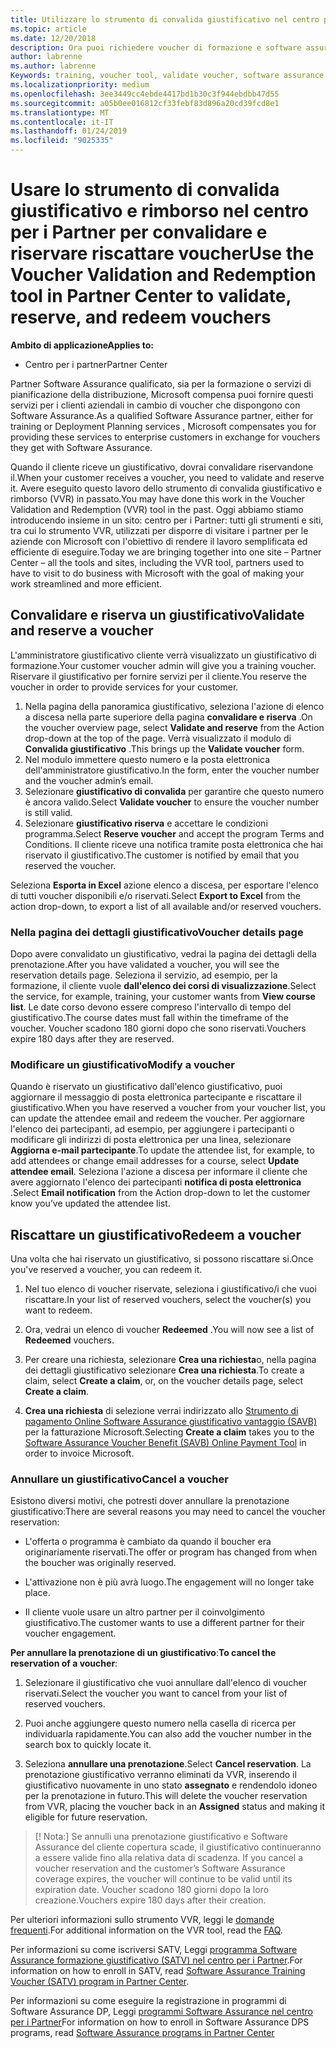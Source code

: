 ```yaml
---
title: Utilizzare lo strumento di convalida giustificativo nel centro per i Partner per voucher di formazione e altri | Centro per i partner
ms.topic: article
ms.date: 12/20/2018
description: Ora puoi richiedere voucher di formazione e software assurance programmi nel centro per i Partner
author: labrenne
ms.author: labrenne
Keywords: training, voucher tool, validate voucher, software assurance claims, DPS, SATV
ms.localizationpriority: medium
ms.openlocfilehash: 3ee3449cc4ebde4417bd1b30c3f944ebdbb47d55
ms.sourcegitcommit: a05b0ee016812cf33febf83d896a20cd39fcd8e1
ms.translationtype: MT
ms.contentlocale: it-IT
ms.lasthandoff: 01/24/2019
ms.locfileid: "9025335"
---
```

# <a name="use-the-voucher-validation-and-redemption-tool-in-partner-center-to-validate-reserve-and-redeem-vouchers"></a><span data-ttu-id="9e0f3-103">Usare lo strumento di convalida giustificativo e rimborso nel centro per i Partner per convalidare e riservare riscattare voucher</span><span class="sxs-lookup"><span data-stu-id="9e0f3-103">Use the Voucher Validation and Redemption tool in Partner Center to validate, reserve, and redeem vouchers</span></span> 

**<span data-ttu-id="9e0f3-104">Ambito di applicazione</span><span class="sxs-lookup"><span data-stu-id="9e0f3-104">Applies to:</span></span>**

- <span data-ttu-id="9e0f3-105">Centro per i partner</span><span class="sxs-lookup"><span data-stu-id="9e0f3-105">Partner Center</span></span>

<span data-ttu-id="9e0f3-106">Partner Software Assurance qualificato, sia per la formazione o servizi di pianificazione della distribuzione, Microsoft compensa puoi fornire questi servizi per i clienti aziendali in cambio di voucher che dispongono con Software Assurance.</span><span class="sxs-lookup"><span data-stu-id="9e0f3-106">As a qualified Software Assurance partner, either for training or Deployment Planning services , Microsoft compensates you for providing these services to enterprise customers in exchange for vouchers they get with Software Assurance.</span></span>

<span data-ttu-id="9e0f3-107">Quando il cliente riceve un giustificativo, dovrai convalidare riservandone il.</span><span class="sxs-lookup"><span data-stu-id="9e0f3-107">When your customer receives a voucher, you need to validate and reserve it.</span></span> <span data-ttu-id="9e0f3-108">Avere eseguito questo lavoro dello strumento di convalida giustificativo e rimborso (VVR) in passato.</span><span class="sxs-lookup"><span data-stu-id="9e0f3-108">You may have done this work in the Voucher Validation and Redemption (VVR) tool in the past.</span></span> <span data-ttu-id="9e0f3-109">Oggi abbiamo stiamo introducendo insieme in un sito: centro per i Partner: tutti gli strumenti e siti, tra cui lo strumento VVR, utilizzati per disporre di visitare i partner per le aziende con Microsoft con l'obiettivo di rendere il lavoro semplificata ed efficiente di eseguire.</span><span class="sxs-lookup"><span data-stu-id="9e0f3-109">Today we are bringing together into one site – Partner Center – all the tools and sites, including the VVR tool, partners used to have to visit to do business with Microsoft with the goal of making your work streamlined and more efficient.</span></span>

## <a name="validate-and-reserve-a-voucher"></a><span data-ttu-id="9e0f3-110">Convalidare e riserva un giustificativo</span><span class="sxs-lookup"><span data-stu-id="9e0f3-110">Validate and reserve a voucher</span></span>

<span data-ttu-id="9e0f3-111">L'amministratore giustificativo cliente verrà visualizzato un giustificativo di formazione.</span><span class="sxs-lookup"><span data-stu-id="9e0f3-111">Your customer voucher admin will give you a training voucher.</span></span> <span data-ttu-id="9e0f3-112">Riservare il giustificativo per fornire servizi per il cliente.</span><span class="sxs-lookup"><span data-stu-id="9e0f3-112">You reserve the voucher in order to provide services for your customer.</span></span>

1. <span data-ttu-id="9e0f3-113">Nella pagina della panoramica giustificativo, seleziona l'azione di elenco a discesa nella parte superiore della pagina **convalidare e riserva** .</span><span class="sxs-lookup"><span data-stu-id="9e0f3-113">On the voucher overview page, select **Validate and reserve** from the Action drop-down at the top of the page.</span></span> <span data-ttu-id="9e0f3-114">Verrà visualizzato il modulo di **Convalida giustificativo** .</span><span class="sxs-lookup"><span data-stu-id="9e0f3-114">This brings up the **Validate voucher** form.</span></span>
2. <span data-ttu-id="9e0f3-115">Nel modulo immettere questo numero e la posta elettronica dell'amministratore giustificativo.</span><span class="sxs-lookup"><span data-stu-id="9e0f3-115">In the form, enter the voucher number and the voucher admin’s email.</span></span>
3. <span data-ttu-id="9e0f3-116">Selezionare **giustificativo di convalida** per garantire che questo numero è ancora valido.</span><span class="sxs-lookup"><span data-stu-id="9e0f3-116">Select **Validate voucher** to ensure the voucher number is still valid.</span></span>
4. <span data-ttu-id="9e0f3-117">Selezionare **giustificativo riserva** e accettare le condizioni programma.</span><span class="sxs-lookup"><span data-stu-id="9e0f3-117">Select **Reserve voucher** and accept the program Terms and Conditions.</span></span> <span data-ttu-id="9e0f3-118">Il cliente riceve una notifica tramite posta elettronica che hai riservato il giustificativo.</span><span class="sxs-lookup"><span data-stu-id="9e0f3-118">The customer is notified by email that you reserved the voucher.</span></span>

<span data-ttu-id="9e0f3-119">Seleziona **Esporta in Excel** azione elenco a discesa, per esportare l'elenco di tutti voucher disponibili e/o riservati.</span><span class="sxs-lookup"><span data-stu-id="9e0f3-119">Select **Export to Excel** from the action drop-down, to export a list of all available and/or reserved vouchers.</span></span>

### <a name="voucher-details-page"></a><span data-ttu-id="9e0f3-120">Nella pagina dei dettagli giustificativo</span><span class="sxs-lookup"><span data-stu-id="9e0f3-120">Voucher details page</span></span>

<span data-ttu-id="9e0f3-121">Dopo avere convalidato un giustificativo, vedrai la pagina dei dettagli della prenotazione.</span><span class="sxs-lookup"><span data-stu-id="9e0f3-121">After you have validated a voucher, you will see the reservation details page.</span></span> <span data-ttu-id="9e0f3-122">Seleziona il servizio, ad esempio, per la formazione, il cliente vuole **dall'elenco dei corsi di visualizzazione**.</span><span class="sxs-lookup"><span data-stu-id="9e0f3-122">Select the service, for example, training, your customer wants from **View course list**.</span></span>
<span data-ttu-id="9e0f3-123">Le date corso devono essere compreso l'intervallo di tempo del giustificativo.</span><span class="sxs-lookup"><span data-stu-id="9e0f3-123">The course dates must fall within the timeframe of the voucher.</span></span> <span data-ttu-id="9e0f3-124">Voucher scadono 180 giorni dopo che sono riservati.</span><span class="sxs-lookup"><span data-stu-id="9e0f3-124">Vouchers expire 180 days after they are reserved.</span></span>

### <a name="modify-a-voucher"></a><span data-ttu-id="9e0f3-125">Modificare un giustificativo</span><span class="sxs-lookup"><span data-stu-id="9e0f3-125">Modify a voucher</span></span>

<span data-ttu-id="9e0f3-126">Quando è riservato un giustificativo dall'elenco giustificativo, puoi aggiornare il messaggio di posta elettronica partecipante e riscattare il giustificativo.</span><span class="sxs-lookup"><span data-stu-id="9e0f3-126">When you have reserved a voucher from your voucher list, you can update the attendee email and redeem the voucher.</span></span> <span data-ttu-id="9e0f3-127">Per aggiornare l'elenco dei partecipanti, ad esempio, per aggiungere i partecipanti o modificare gli indirizzi di posta elettronica per una linea, selezionare **Aggiorna e-mail partecipante**.</span><span class="sxs-lookup"><span data-stu-id="9e0f3-127">To update the attendee list, for example, to add attendees or change email addresses for a course, select **Update attendee email**.</span></span> <span data-ttu-id="9e0f3-128">Seleziona l'azione a discesa per informare il cliente che avere aggiornato l'elenco dei partecipanti **notifica di posta elettronica** .</span><span class="sxs-lookup"><span data-stu-id="9e0f3-128">Select **Email notification** from the Action drop-down to let the customer know you’ve updated the attendee list.</span></span>

## <a name="redeem-a-voucher"></a><span data-ttu-id="9e0f3-129">Riscattare un giustificativo</span><span class="sxs-lookup"><span data-stu-id="9e0f3-129">Redeem a voucher</span></span>

<span data-ttu-id="9e0f3-130">Una volta che hai riservato un giustificativo, si possono riscattare si.</span><span class="sxs-lookup"><span data-stu-id="9e0f3-130">Once you've reserved a voucher, you can redeem it.</span></span> 

1. <span data-ttu-id="9e0f3-131">Nel tuo elenco di voucher riservate, seleziona i giustificativo/i che vuoi riscattare.</span><span class="sxs-lookup"><span data-stu-id="9e0f3-131">In your list of reserved vouchers, select the voucher(s) you want to redeem.</span></span> 
2. <span data-ttu-id="9e0f3-132">Ora, vedrai un elenco di voucher **Redeemed** .</span><span class="sxs-lookup"><span data-stu-id="9e0f3-132">You will now see a list of **Redeemed** vouchers.</span></span>

4. <span data-ttu-id="9e0f3-133">Per creare una richiesta, selezionare **Crea una richiesta**o, nella pagina dei dettagli giustificativo selezionare **Crea una richiesta**.</span><span class="sxs-lookup"><span data-stu-id="9e0f3-133">To create a claim, select **Create a claim**, or, on the voucher details page, select **Create a claim**.</span></span>

5. <span data-ttu-id="9e0f3-134">**Crea una richiesta** di selezione verrai indirizzato allo [Strumento di pagamento Online Software Assurance giustificativo vantaggio (SAVB)](https://planningservices.partners.extranet.microsoft.com/en/Pages/getpaid.aspx) per la fatturazione Microsoft.</span><span class="sxs-lookup"><span data-stu-id="9e0f3-134">Selecting **Create a claim** takes you to the [Software Assurance Voucher Benefit (SAVB) Online Payment Tool](https://planningservices.partners.extranet.microsoft.com/en/Pages/getpaid.aspx) in order to invoice Microsoft.</span></span>


### <a name="cancel-a-voucher"></a><span data-ttu-id="9e0f3-135">Annullare un giustificativo</span><span class="sxs-lookup"><span data-stu-id="9e0f3-135">Cancel a voucher</span></span>

<span data-ttu-id="9e0f3-136">Esistono diversi motivi, che potresti dover annullare la prenotazione giustificativo:</span><span class="sxs-lookup"><span data-stu-id="9e0f3-136">There are several reasons you may need to cancel the voucher reservation:</span></span>

- <span data-ttu-id="9e0f3-137">L'offerta o programma è cambiato da quando il boucher era originariamente riservati.</span><span class="sxs-lookup"><span data-stu-id="9e0f3-137">The offer or program has changed from when the boucher was originally reserved.</span></span>

- <span data-ttu-id="9e0f3-138">L'attivazione non è più avrà luogo.</span><span class="sxs-lookup"><span data-stu-id="9e0f3-138">The engagement will no longer take place.</span></span>

- <span data-ttu-id="9e0f3-139">Il cliente vuole usare un altro partner per il coinvolgimento giustificativo.</span><span class="sxs-lookup"><span data-stu-id="9e0f3-139">The customer wants to use a different partner for their voucher engagement.</span></span>

<span data-ttu-id="9e0f3-140">**Per annullare la prenotazione di un giustificativo**:</span><span class="sxs-lookup"><span data-stu-id="9e0f3-140">**To cancel the reservation of a voucher**:</span></span>

1. <span data-ttu-id="9e0f3-141">Selezionare il giustificativo che vuoi annullare dall'elenco di voucher riservati.</span><span class="sxs-lookup"><span data-stu-id="9e0f3-141">Select the voucher you want to cancel from your list of reserved vouchers.</span></span>

2. <span data-ttu-id="9e0f3-142">Puoi anche aggiungere questo numero nella casella di ricerca per individuarla rapidamente.</span><span class="sxs-lookup"><span data-stu-id="9e0f3-142">You can also add the voucher number in the search box to quickly locate it.</span></span> 

3. <span data-ttu-id="9e0f3-143">Seleziona **annullare una prenotazione**.</span><span class="sxs-lookup"><span data-stu-id="9e0f3-143">Select **Cancel reservation**.</span></span> <span data-ttu-id="9e0f3-144">La prenotazione giustificativo verranno eliminati da VVR, inserendo il giustificativo nuovamente in uno stato **assegnato** e rendendolo idoneo per la prenotazione in futuro.</span><span class="sxs-lookup"><span data-stu-id="9e0f3-144">This will delete the voucher reservation from VVR, placing the voucher back in an **Assigned** status and making it eligible for future reservation.</span></span>

>[! Nota:]<span data-ttu-id="9e0f3-145"> Se annulli una prenotazione giustificativo e Software Assurance del cliente copertura scade, il giustificativo continueranno a essere valide fino alla relativa data di scadenza.</span><span class="sxs-lookup"><span data-stu-id="9e0f3-145"> If you cancel a voucher reservation and the customer’s Software Assurance coverage expires, the voucher will continue to be valid until its expiration date.</span></span> <span data-ttu-id="9e0f3-146">Voucher scadono 180 giorni dopo la loro creazione.</span><span class="sxs-lookup"><span data-stu-id="9e0f3-146">Vouchers expire 180 days after their creation.</span></span>

<span data-ttu-id="9e0f3-147">Per ulteriori informazioni sullo strumento VVR, leggi le [domande frequenti](vvr-faq.md).</span><span class="sxs-lookup"><span data-stu-id="9e0f3-147">For additional information on the VVR tool, read the [FAQ](vvr-faq.md).</span></span>

<span data-ttu-id="9e0f3-148">Per informazioni su come iscriversi SATV, Leggi [programma Software Assurance formazione giustificativo (SATV) nel centro per i Partner](software-assurance-satv.md).</span><span class="sxs-lookup"><span data-stu-id="9e0f3-148">For information on how to enroll in SATV, read [Software Assurance Training Voucher (SATV) program in Partner Center](software-assurance-satv.md).</span></span>

<span data-ttu-id="9e0f3-149">Per informazioni su come eseguire la registrazione in programmi di Software Assurance DP, Leggi [programmi Software Assurance nel centro per i Partner](software-assurance-dps.md)</span><span class="sxs-lookup"><span data-stu-id="9e0f3-149">For information on how to enroll in Software Assurance DPS programs, read [Software Assurance programs in Partner Center](software-assurance-dps.md)</span></span>

